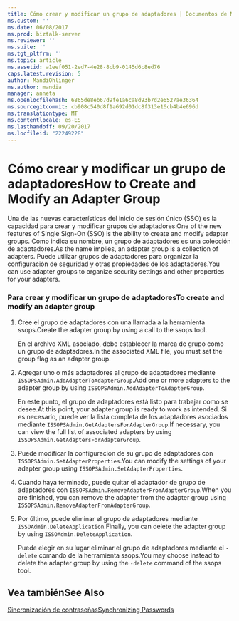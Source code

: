 ```yaml
---
title: Cómo crear y modificar un grupo de adaptadores | Documentos de Microsoft
ms.custom: ''
ms.date: 06/08/2017
ms.prod: biztalk-server
ms.reviewer: ''
ms.suite: ''
ms.tgt_pltfrm: ''
ms.topic: article
ms.assetid: a1eef051-2ed7-4e28-8cb9-0145d6c8ed76
caps.latest.revision: 5
author: MandiOhlinger
ms.author: mandia
manager: anneta
ms.openlocfilehash: 6865de8eb67d9fe1a6ca8d93b7d2e6527ae36364
ms.sourcegitcommit: cb908c540d8f1a692d01dc8f313e16cb4b4e696d
ms.translationtype: MT
ms.contentlocale: es-ES
ms.lasthandoff: 09/20/2017
ms.locfileid: "22249228"
---
```

# <a name="how-to-create-and-modify-an-adapter-group"></a><span data-ttu-id="0d817-102">Cómo crear y modificar un grupo de adaptadores</span><span class="sxs-lookup"><span data-stu-id="0d817-102">How to Create and Modify an Adapter Group</span></span>
<span data-ttu-id="0d817-103">Una de las nuevas características del inicio de sesión único (SSO) es la capacidad para crear y modificar grupos de adaptadores.</span><span class="sxs-lookup"><span data-stu-id="0d817-103">One of the new features of Single Sign-On (SSO) is the ability to create and modify adapter groups.</span></span> <span data-ttu-id="0d817-104">Como indica su nombre, un grupo de adaptadores es una colección de adaptadores.</span><span class="sxs-lookup"><span data-stu-id="0d817-104">As the name implies, an adapter group is a collection of adapters.</span></span> <span data-ttu-id="0d817-105">Puede utilizar grupos de adaptadores para organizar la configuración de seguridad y otras propiedades de los adaptadores.</span><span class="sxs-lookup"><span data-stu-id="0d817-105">You can use adapter groups to organize security settings and other properties for your adapters.</span></span>  
  
### <a name="to-create-and-modify-an-adapter-group"></a><span data-ttu-id="0d817-106">Para crear y modificar un grupo de adaptadores</span><span class="sxs-lookup"><span data-stu-id="0d817-106">To create and modify an adapter group</span></span>  
  
1.  <span data-ttu-id="0d817-107">Cree el grupo de adaptadores con una llamada a la herramienta ssops.</span><span class="sxs-lookup"><span data-stu-id="0d817-107">Create the adapter group by using a call to the ssops tool.</span></span>  
  
     <span data-ttu-id="0d817-108">En el archivo XML asociado, debe establecer la marca de grupo como un grupo de adaptadores.</span><span class="sxs-lookup"><span data-stu-id="0d817-108">In the associated XML file, you must set the group flag as an adapter group.</span></span>  
  
2.  <span data-ttu-id="0d817-109">Agregar uno o más adaptadores al grupo de adaptadores mediante `ISSOPSAdmin.AddAdapterToAdapterGroup`.</span><span class="sxs-lookup"><span data-stu-id="0d817-109">Add one or more adapters to the adapter group by using `ISSOPSAdmin.AddAdapterToAdapterGroup`.</span></span>  
  
     <span data-ttu-id="0d817-110">En este punto, el grupo de adaptadores está listo para trabajar como se desee.</span><span class="sxs-lookup"><span data-stu-id="0d817-110">At this point, your adapter group is ready to work as intended.</span></span> <span data-ttu-id="0d817-111">Si es necesario, puede ver la lista completa de los adaptadores asociados mediante `ISSOPSAdmin.GetAdaptersForAdapterGroup`.</span><span class="sxs-lookup"><span data-stu-id="0d817-111">If necessary, you can view the full list of associated adapters by using `ISSOPSAdmin.GetAdaptersForAdapterGroup`.</span></span>  
  
3.  <span data-ttu-id="0d817-112">Puede modificar la configuración de su grupo de adaptadores con `ISSOPSAdmin.SetAdapterProperties`.</span><span class="sxs-lookup"><span data-stu-id="0d817-112">You can modify the settings of your adapter group using `ISSOPSAdmin.SetAdapterProperties`.</span></span>  
  
4.  <span data-ttu-id="0d817-113">Cuando haya terminado, puede quitar el adaptador de grupo de adaptadores con `ISSOPSAdmin.RemoveAdapterFromAdapterGroup`.</span><span class="sxs-lookup"><span data-stu-id="0d817-113">When you are finished, you can remove the adapter from the adapter group using `ISSOPSAdmin.RemoveAdapterFromAdapterGroup`.</span></span>  
  
5.  <span data-ttu-id="0d817-114">Por último, puede eliminar el grupo de adaptadores mediante `ISSOAdmin.DeleteApplication`.</span><span class="sxs-lookup"><span data-stu-id="0d817-114">Finally, you can delete the adapter group by using `ISSOAdmin.DeleteApplication`.</span></span>  
  
     <span data-ttu-id="0d817-115">Puede elegir en su lugar eliminar el grupo de adaptadores mediante el `-delete` comando de la herramienta ssops.</span><span class="sxs-lookup"><span data-stu-id="0d817-115">You may choose instead to delete the adapter group by using the `-delete` command of the ssops tool.</span></span>  
  
## <a name="see-also"></a><span data-ttu-id="0d817-116">Vea también</span><span class="sxs-lookup"><span data-stu-id="0d817-116">See Also</span></span>  
 [<span data-ttu-id="0d817-117">Sincronización de contraseñas</span><span class="sxs-lookup"><span data-stu-id="0d817-117">Synchronizing Passwords</span></span>](../core/synchronizing-passwords.md)